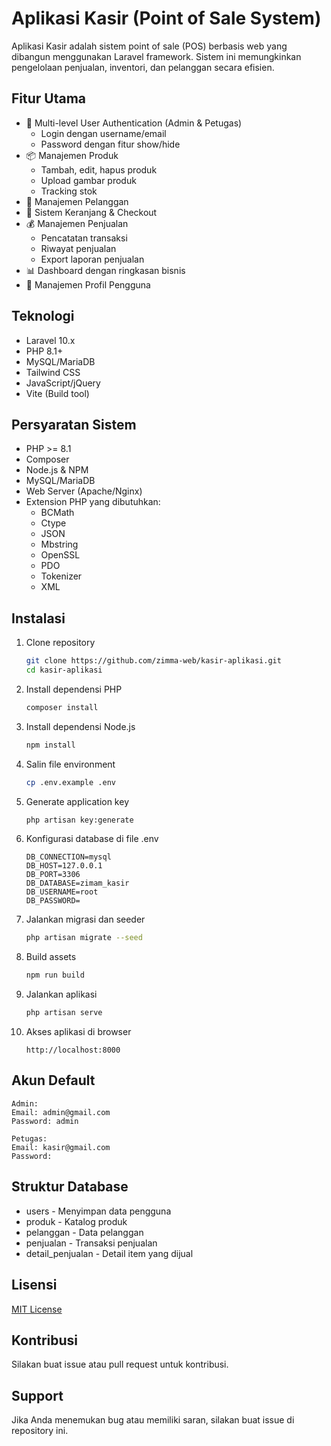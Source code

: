# Aplikasi Kasir (Point of Sale System)

Aplikasi Kasir adalah sistem point of sale (POS) berbasis web yang dibangun menggunakan Laravel framework. Sistem ini memungkinkan pengelolaan penjualan, inventori, dan pelanggan secara efisien.

## Fitur Utama

- 🔐 Multi-level User Authentication (Admin & Petugas)
  - Login dengan username/email
  - Password dengan fitur show/hide
- 📦 Manajemen Produk
  - Tambah, edit, hapus produk
  - Upload gambar produk
  - Tracking stok
- 👥 Manajemen Pelanggan
- 🛒 Sistem Keranjang & Checkout
- 💰 Manajemen Penjualan
  - Pencatatan transaksi
  - Riwayat penjualan
  - Export laporan penjualan
- 📊 Dashboard dengan ringkasan bisnis
- 👤 Manajemen Profil Pengguna

## Teknologi

- Laravel 10.x
- PHP 8.1+
- MySQL/MariaDB
- Tailwind CSS
- JavaScript/jQuery
- Vite (Build tool)

## Persyaratan Sistem

- PHP >= 8.1
- Composer
- Node.js & NPM
- MySQL/MariaDB
- Web Server (Apache/Nginx)
- Extension PHP yang dibutuhkan:
  - BCMath
  - Ctype
  - JSON
  - Mbstring
  - OpenSSL
  - PDO
  - Tokenizer
  - XML

## Instalasi

1. Clone repository
   ```bash
   git clone https://github.com/zimma-web/kasir-aplikasi.git
   cd kasir-aplikasi
   ```

2. Install dependensi PHP
   ```bash
   composer install
   ```

3. Install dependensi Node.js
   ```bash
   npm install
   ```

4. Salin file environment
   ```bash
   cp .env.example .env
   ```

5. Generate application key
   ```bash
   php artisan key:generate
   ```

6. Konfigurasi database di file .env
   ```
   DB_CONNECTION=mysql
   DB_HOST=127.0.0.1
   DB_PORT=3306
   DB_DATABASE=zimam_kasir
   DB_USERNAME=root
   DB_PASSWORD=
   ```

7. Jalankan migrasi dan seeder
   ```bash
   php artisan migrate --seed
   ```

8. Build assets
   ```bash
   npm run build
   ```

9. Jalankan aplikasi
   ```bash
   php artisan serve
   ```

10. Akses aplikasi di browser
    ```
    http://localhost:8000
    ```

## Akun Default

```
Admin:
Email: admin@gmail.com
Password: admin

Petugas:
Email: kasir@gmail.com
Password: 
```

## Struktur Database

- users - Menyimpan data pengguna
- produk - Katalog produk
- pelanggan - Data pelanggan
- penjualan - Transaksi penjualan
- detail_penjualan - Detail item yang dijual

## Lisensi

[MIT License](LICENSE.md)

## Kontribusi

Silakan buat issue atau pull request untuk kontribusi.

## Support

Jika Anda menemukan bug atau memiliki saran, silakan buat issue di repository ini.
